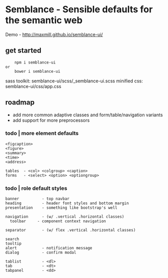# Semblance - Sensible defaults for the semantic web

Demo - http://maxmill.github.io/semblance-ui/

## get started
```
    npm i semblance-ui
or
    bower i semblance-ui
```
sass toolkit: semblance-ui/scss/_semblance-ui.scss
minified css: semblance-ui/css/app.css

## roadmap

  - add more common adaptive classes and form/table/navigation variants
  - add support for more preprocessors

### todo | more element defaults
```
<figcaption>
<figure>
<summary>
<time>
<address>

tables  - <col> <colgroup> <caption>
forms   - <select> <option> <optiongroup>
```
### todo | role default styles
```
banner          - top navbar
heading         - header font styles and bottom margin
presentation    - something like bootstrap's well

navigation      - (w/ .vertical .horizontal classes)
  toolbar     - component context navigation

separator       - (w/ flex .vertical .horizontal classes)

search
tooltip
alert           - notification message
dialog          - confirm modal

tablist         - <dl>
tab             - <dt>
tabpanel        - <dd>
```
